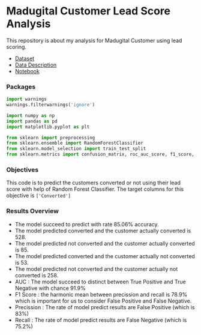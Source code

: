 # Madugital Customer Lead Score Analysis

This repository is about my analysis for Madugital Customer using lead scoring.

* [Dataset](https://github.com/dhykac/X_Education_Lead_Score_Customer_Analysis/blob/main/lead_scoring.csv)
* [Data Description](https://github.com/dhykac/X_Education_Lead_Score_Customer_Analysis/blob/main/Leads%20Data%20Dictionary.xlsx)
* [Notebook](https://github.com/dhykac/X_Education_Lead_Score_Customer_Analysis/blob/main/X_Education_Customer_Lead_Score_Analysis.ipynb)

### Packages
```python
import warnings
warnings.filterwarnings('ignore')

import numpy as np
import pandas as pd
import matplotlib.pyplot as plt

from sklearn import preprocessing
from sklearn.ensemble import RandomForestClassifier
from sklearn.model_selection import train_test_split
from sklearn.metrics import confusion_matrix, roc_auc_score, f1_score, recall_score, precision_score, accuracy_score
```

### Objectives
This code is to predict the customers converted or not using their lead score with help of Random Forest Classifier. The target columns for this objective is `['Converted']`

### Results Overview
* The model succeed to predict with rate 85.06% accuracy.
* The model predicted converted and the customer actually converted is 528.
* The model predicted not converted and the customer actually converted is 85.
* The model predicted converted and the customer actually not converted is 53.
* The model predicted not converted and the customer actually not converted is 258.
* AUC : The model succeed to distinct between True Positive and True Negative with chance 91.9%
* F1 Score : the harmonic mean between precission and recall is 78.9% which is important for us to consider False Positive and False Negative.
* Precission : The rate of model predict results are False Positive (which is 83%)
* Recall : The rate of model predict results are False Negative (which is 75.2%)

